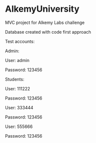 # AlkemyUniversity
MVC project for Alkemy Labs challenge


Database created with code first approach


Test accounts:

Admin:


User: admin

Password: 123456


Students:


User: 111222

Password: 123456


User: 333444

Password: 123456


User: 555666

Password: 123456
